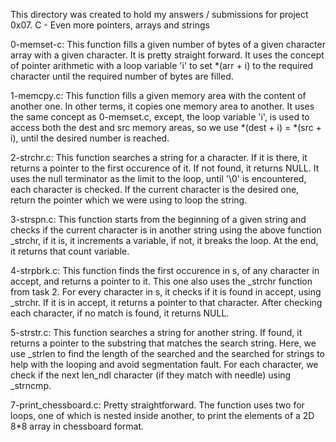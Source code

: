 This directory was created to hold my answers / submissions for project
0x07. C - Even more pointers, arrays and strings

0-memset-c: This function fills a given number of bytes of a given character
array with a given character. It is pretty straight forward. It uses the concept
of pointer arithmetic with a loop variable 'i' to set *(arr + i) to the required
character until the required number of bytes are filled.

1-memcpy.c: This function fills a given memory area with the content of another
one. In other terms, it copies one memory area to another. It uses the same
concept as 0-memset.c, except, the loop variable 'i', is used to access both
the dest and src memory areas, so we use *(dest + i) = *(src + i), until the
desired number is reached.

2-strchr.c: This function searches a string for a character. If it is there, it 
returns a pointer to the first occurence of it. If not found, it returns NULL.
It uses the null terminator as the limit to the loop, until '\0' is encountered,
each character is checked. If the current character is the desired one, return
the pointer which we were using to loop the string.

3-strspn.c: This function starts from the beginning of a given string and checks
if the current character is in another string using the above function _strchr,
if it is, it increments a variable, if not, it breaks the loop. At the end, it
returns that count variable.

4-strpbrk.c: This function finds the first occurence in s, of any character in
accept, and returns a pointer to it. This one also uses the _strchr function
from task 2. For every character in s, it checks if it is found in accept,
using _strchr. If it is in accept, it returns a pointer to that character.
After checking each character, if no match is found, it returns NULL.

5-strstr.c: This function searches a string for another string. If found, it
returns a pointer to the substring that matches the search string. Here, we use
_strlen to find the length of the searched and the searched for strings to help
with the looping and avoid segmentation fault. For each character, we check if
the next len_ndl character (if they match with needle) using _strncmp.

7-print_chessboard.c: Pretty straightforward. The function uses two for loops,
one of which is nested inside another, to print the elements of a 2D 8*8 array
in chessboard format.
